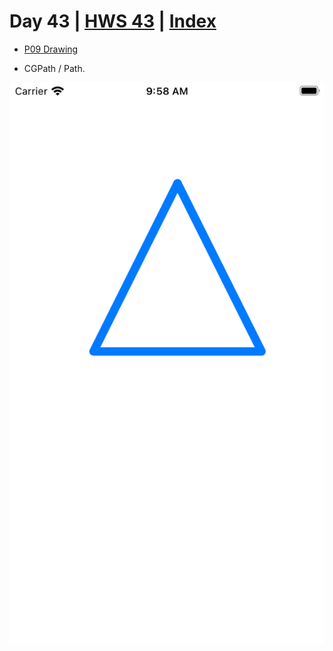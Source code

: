 # Day 43 | [HWS 43](https://www.hackingwithswift.com/100/swiftui/43) | [Index](https://github.com/JulesMoorhouse/100DaysOfSwiftUI/blob/main/README.md)

- [P09 Drawing](https://github.com/JulesMoorhouse/100DaysOfSwiftUI/blob/main/P09%20Drawing/P09%20Drawing/ContentView.swift)

- CGPath / Path.

<img src="../Images/day43.png">

